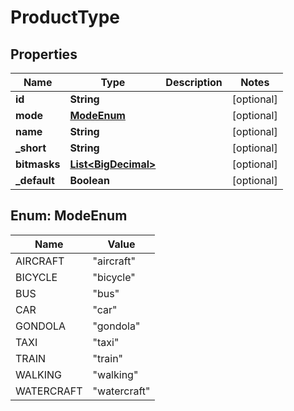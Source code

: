 # ProductType

## Properties
Name | Type | Description | Notes
------------ | ------------- | ------------- | -------------
**id** | **String** |  |  [optional]
**mode** | [**ModeEnum**](#ModeEnum) |  |  [optional]
**name** | **String** |  |  [optional]
**_short** | **String** |  |  [optional]
**bitmasks** | [**List&lt;BigDecimal&gt;**](BigDecimal.md) |  |  [optional]
**_default** | **Boolean** |  |  [optional]

<a name="ModeEnum"></a>
## Enum: ModeEnum
Name | Value
---- | -----
AIRCRAFT | &quot;aircraft&quot;
BICYCLE | &quot;bicycle&quot;
BUS | &quot;bus&quot;
CAR | &quot;car&quot;
GONDOLA | &quot;gondola&quot;
TAXI | &quot;taxi&quot;
TRAIN | &quot;train&quot;
WALKING | &quot;walking&quot;
WATERCRAFT | &quot;watercraft&quot;
